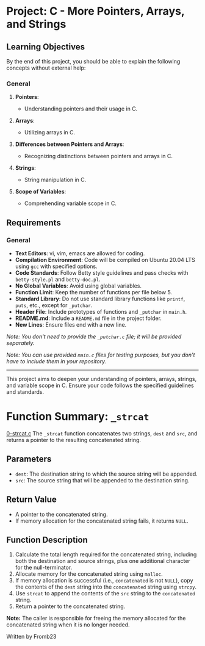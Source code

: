 # Project: C - More Pointers, Arrays, and Strings

## Learning Objectives

By the end of this project, you should be able to explain the following concepts without external help:

### General

1. **Pointers**:
   - Understanding pointers and their usage in C.

2. **Arrays**:
   - Utilizing arrays in C.

3. **Differences between Pointers and Arrays**:
   - Recognizing distinctions between pointers and arrays in C.

4. **Strings**:
   - String manipulation in C.

5. **Scope of Variables**:
   - Comprehending variable scope in C.

## Requirements

### General

- **Text Editors**: vi, vim, emacs are allowed for coding.
- **Compilation Environment**: Code will be compiled on Ubuntu 20.04 LTS using `gcc` with specified options.
- **Code Standards**: Follow Betty style guidelines and pass checks with `betty-style.pl` and `betty-doc.pl`.
- **No Global Variables**: Avoid using global variables.
- **Function Limit**: Keep the number of functions per file below 5.
- **Standard Library**: Do not use standard library functions like `printf`, `puts`, etc., except for `_putchar`.
- **Header File**: Include prototypes of functions and `_putchar` in `main.h`.
- **README.md**: Include a `README.md` file in the project folder.
- **New Lines**: Ensure files end with a new line.

*Note: You don't need to provide the `_putchar.c` file; it will be provided separately.*

*Note: You can use provided `main.c` files for testing purposes, but you don't have to include them in your repository.*

---

This project aims to deepen your understanding of pointers, arrays, strings, and variable scope in C. Ensure your code follows the specified guidelines and standards.

# Function Summary: `_strcat`

[0-strcat.c](./strcat.c)
The `_strcat` function concatenates two strings, `dest` and `src`, and returns a pointer to the resulting concatenated string. 

## Parameters
- `dest`: The destination string to which the source string will be appended.
- `src`: The source string that will be appended to the destination string.

## Return Value
- A pointer to the concatenated string.
- If memory allocation for the concatenated string fails, it returns `NULL`.

## Function Description
1. Calculate the total length required for the concatenated string, including both the destination and source strings, plus one additional character for the null-terminator.
2. Allocate memory for the concatenated string using `malloc`.
3. If memory allocation is successful (i.e., `concatenated` is not `NULL`), copy the contents of the `dest` string into the `concatenated` string using `strcpy`.
4. Use `strcat` to append the contents of the `src` string to the `concatenated` string.
5. Return a pointer to the concatenated string.

**Note:** The caller is responsible for freeing the memory allocated for the concatenated string when it is no longer needed.

Written by Fromb23
